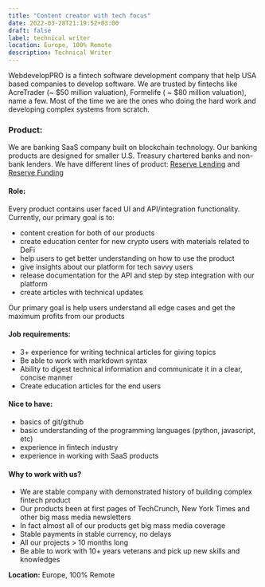 ```yaml
---
title: "Content creator with tech focus"
date: 2022-03-28T21:19:52+03:00
draft: false
label: technical writer
location: Europe, 100% Remote
description: Technical Writer
---
```


WebdevelopPRO is a fintech software development company that help 
USA based companies to develop software. We are trusted by fintechs 
like AcreTrader (~ $50 million valuation), Formelife ( ~ $80 million valuation), 
name a few. Most of the time we are the ones who doing the hard work and 
developing complex systems from scratch.

### Product:

We are banking SaaS company built on blockchain technology. Our banking products 
are designed for smaller U.S. Treasury chartered banks and non-bank lenders. 
We have different lines of product: [Reserve Lending](https://lending.unfederalreserve.com/)
and [Reserve Funding](https://funding.unfederalreserve.com/)

#### Role:

Every product contains user faced UI and API/integration functionality.
Currently, our primary goal is to:

- content creation for both of our products
- create education center for new crypto users with materials related to DeFi
- help users to get better understanding on how to use the product
- give insights about our platform for tech savvy users
- release documentation for the API and step by step integration with our platform
- create articles with technical updates

Our primary goal is help users understand all edge cases and get the maximum profits from our products

#### Job requirements:

- 3+ experience for writing technical articles for giving topics
- Be able to work with markdown syntax
- Ability to digest technical information and communicate it in a clear, concise manner
- Create education articles for the end users

#### Nice to have:

- basics of git/github
- basic understanding of the programming languages (python, javascript, etc)
- experience in fintech industry
- experience in working with SaaS products

#### Why to work with us?

- We are stable company with demonstrated history of building complex fintech product
- Our products been at first pages of TechCrunch, New York Times and other big mass media newsletters
- In fact almost all of our products get big mass media coverage
- Stable payments in stable currency, no delays
- All our projects > 10 months long
- Be able to work with 10+ years veterans and pick up new skills and knowledges

**Location:** Europe, 100% Remote